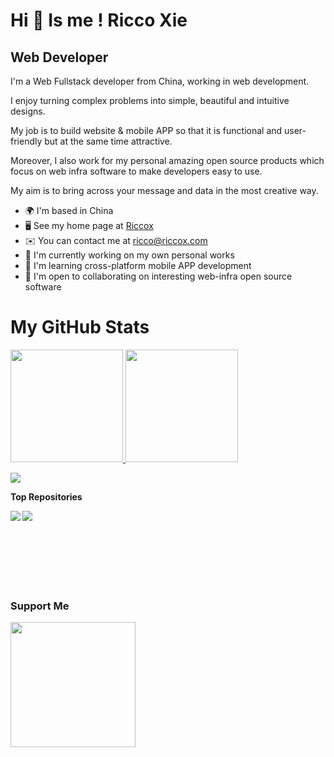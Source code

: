 Hi 👋 Is me ! Ricco Xie
==========================

Web Developer
-------------

I'm a Web Fullstack developer from China, working in web development. 

I enjoy turning complex problems into simple, beautiful and intuitive designs. 

My job is to build website & mobile APP so that it is functional and user-friendly but at the same time attractive. 

Moreover, I also work for my personal amazing open source products which focus on web infra software to make developers easy to use. 

My aim is to bring across your message and data in the most creative way.

* 🌍  I'm based in China
* 🖥️  See my home page at [Riccox](https://riccox.com)
* ✉️  You can contact me at [ricco@riccox.com](mailto:ricco@riccox.com)
* 🚀  I'm currently working on my own personal works
* 🧠  I'm learning cross-platform mobile APP development
* 🤝  I'm open to collaborating on interesting web-infra open source software

My GitHub Stats
===============

<div>
  <a href="https://github.com/riccox">
  <img height="180em" src="https://github-readme-stats.vercel.app/api?username=riccox&show_icons=true&theme=midnight-purple&include_all_commits=true&count_private=true"/>
  <img height="180em" src="https://github-readme-stats.vercel.app/api/top-langs/?username=riccox&layout=compact&langs_count=7&theme=midnight-purple"/>
</div>

<a href="http://www.github.com/riccox"><img src="https://github-readme-streak-stats.herokuapp.com/?user=riccox&theme=midnight-purple" /></a>

<b>Top Repositories</b>

<div width="100%" align="center"><a href="https://github.com/riccox/meilisearch-ui" align="left"><img align="left" src="https://github-readme-stats.vercel.app/api/pin/?username=riccox&repo=meilisearch-ui&theme=midnight-purple&locale=en" /></a></div>
<div width="100%" align="center"><a href="https://github.com/sira-design/sira" align="left"><img align="left"  src="https://github-readme-stats.vercel.app/api/pin/?username=sira-design&repo=sira&theme=midnight-purple&locale=en" /></a></div>

<br /><br /><br /><br /><br /><br /><br />

### Support Me

<a href="https://www.buymeacoffee.com/riccoxie"><img src="https://cdn.buymeacoffee.com/buttons/v2/default-yellow.png" width="200" /></a>
